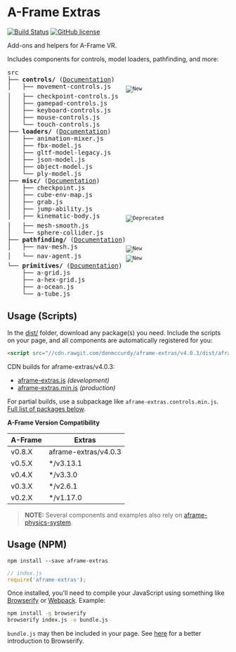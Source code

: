 # A-Frame Extras

[![Build Status](https://travis-ci.org/donmccurdy/aframe-extras.svg?branch=master)](https://travis-ci.org/donmccurdy/aframe-extras)
[![GitHub license](https://img.shields.io/badge/license-MIT-blue.svg)](https://raw.githubusercontent.com/donmccurdy/aframe-extras/master/LICENSE)

Add-ons and helpers for A-Frame VR.

Includes components for controls, model loaders, pathfinding, and more:

<!-- tree src -I index.js -->
<pre>
src
├── <b>controls/</b> (<a href="/src/controls">Documentation</a>)
│   ├── movement-controls.js    <sub><img alt="New" src="https://img.shields.io/badge/status-new-green.svg"></sub>
│   ├── checkpoint-controls.js
│   ├── gamepad-controls.js
│   ├── keyboard-controls.js
│   ├── mouse-controls.js
│   └── touch-controls.js
├── <b>loaders/</b> (<a href="/src/loaders">Documentation</a>)
│   ├── animation-mixer.js
│   ├── fbx-model.js
│   ├── gltf-model-legacy.js
│   ├── json-model.js
│   ├── object-model.js
│   └── ply-model.js
├── <b>misc/</b> (<a href="/src/misc">Documentation</a>)
│   ├── checkpoint.js
│   ├── cube-env-map.js
│   ├── grab.js
│   ├── jump-ability.js
│   ├── kinematic-body.js       <sub><img alt="Deprecated" src="https://img.shields.io/badge/status-deprecated-orange.svg"></sub>
│   ├── mesh-smooth.js
│   └── sphere-collider.js
├── <b>pathfinding/</b> (<a href="/src/pathfinding">Documentation</a>)
│   ├── nav-mesh.js             <sub><img alt="New" src="https://img.shields.io/badge/status-new-green.svg"></sub>
│   └── nav-agent.js            <sub><img alt="New" src="https://img.shields.io/badge/status-new-green.svg"></sub>
└── <b>primitives/</b> (<a href="/src/primitives">Documentation</a>)
    ├── a-grid.js
    ├── a-hex-grid.js
    ├── a-ocean.js
    └── a-tube.js
</pre>

## Usage (Scripts)

In the [dist/](https://github.com/donmccurdy/aframe-extras/tree/master/dist) folder, download any package(s) you need. Include the scripts on your page, and all components are automatically registered for you:

```html
<script src="//cdn.rawgit.com/donmccurdy/aframe-extras/v4.0.3/dist/aframe-extras.min.js"></script>
```

CDN builds for aframe-extras/v4.0.3:

- [aframe-extras.js](https://cdn.rawgit.com/donmccurdy/aframe-extras/v4.0.3/dist/aframe-extras.js) *(development)*
- [aframe-extras.min.js](https://cdn.rawgit.com/donmccurdy/aframe-extras/v4.0.3/dist/aframe-extras.min.js) *(production)*

For partial builds, use a subpackage like `aframe-extras.controls.min.js`. [Full list of packages below](#add-ons).

**A-Frame Version Compatibility**

| A-Frame   | Extras            |
|-----------|-------------------|
| v0.8.X | aframe-extras/v4.0.3 |
| v0.5.X | */v3.13.1            |
| v0.4.X | */v3.3.0             |
| v0.3.X | */v2.6.1             |
| v0.2.X | */v1.17.0            |

> **NOTE:** Several components and examples also rely on [aframe-physics-system](https://github.com/donmccurdy/aframe-physics-system).

## Usage (NPM)

```
npm install --save aframe-extras
```

```javascript
// index.js
require('aframe-extras');
```

Once installed, you'll need to compile your JavaScript using something like [Browserify](http://browserify.org/) or [Webpack](http://webpack.github.io/). Example:

```bash
npm install -g browserify
browserify index.js -o bundle.js
```

`bundle.js` may then be included in your page. See [here](http://browserify.org/#middle-section) for a better introduction to Browserify.
